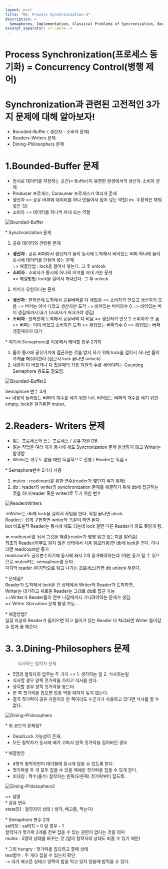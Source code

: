 ```yaml
---
layout: post
title: "06. Process Synchronization-3"
description: >
  Semaphores, Implementation, Classical Problems of Syncronization, Bounded-Buffer Problem, Readers-Writers Problem, Dining-Philosophers Problem, Monitor
excerpt_separator: <!--more-->
---
```


<!--more-->
  
# Process Synchronization(프로세스 동기화) = Concurrency Control(병행 제어)

# Synchronization과 관련된 고전적인 3가지 문제에 대해 알아보자!
- Bounded-Buffer ( 생산자 - 소비자 문제)
- Readers-Writers 문제
- Dining-Philosophers 문제

# 1.Bounded-Buffer 문제
- 임시로 데이터를 저장하는 공간(= Buffer)이 유한한 환경에서의 생산자-소비자 문제
- Producer 프로세스, Consumer 프로세스가 여러개 존재
- 생산자 => 공유 버퍼에 데이터를 하나 만들어서 집어 넣는 역할( ex. 주황색은 채워넣은 것)
- 소비자 => 데이터를 하나씩 꺼내 쓰는 역할

![Bounded-Buffer](../../../assets/img/os/Bounded-Buffer.png)    

\* Synchronization 문제   
1. 공유 데이터와 관련된 문제
  - **생산자** : 공유 버퍼라서 생산자가 둘이 동시에 도착해서 비어있는 버퍼 하나에 둘이 동시에 데이터를 만들어 넣는 문제   
  => 해결방법 : lock을 걸어서 넣는다. 그 후 unlcok
  - **소비자** : 소비자가 동시에 하나의 버퍼를 꺼내 가는 문제   
  => 해결방법: lock을 걸어서 꺼내간다. 그 후 unlock   


2. 버퍼가 유한하다는 문제
  - **생산자** : 한꺼번에 도착해서 공유버퍼를 다 채웠음 => 소비자가 안오고 생산자가 또 옴 => 버퍼는 이미 다찼고 생산자만 도착 => 비어있는 버퍼의수 0 => 비어있는 버퍼 생길때까지 대기 (소비자가 꺼내가야 생김)
  - **소비자** : 한꺼번에 도착해서 공유버퍼 다 비움 => 생산자가 안오고 소비자가 또 옴 => 버퍼는 이미 비었고 소비자만 도착 => 채워있는 버퍼의수 0 => 채워있는 버퍼 생길때까지 대기   

\* 여기서 Semaphore를 이용해서 해야할 업무 2가지
1. 둘이 동시에 공유버퍼에 접근하는 것을 방지 하기 위해 lock을 걸어서 하나만 들어가게끔 해줘야한다.(접근시 lock 끝나면 unlock)
2. 내용이 다 비었거나 다 찼을때의 가용 자원의 수를 세어야하는 Counting Semaphore 용도도 필요함.

![Bounded-Buffer2](../../../assets/img/os/Bounded-Buffer2.png)  

Semaphore 변수 3개    
=> 내용이 들어있는 버퍼의 개수를 세기 위한 full, 비어있는 버퍼의 개수를 세기 위한 empty, lock을 걸기위한 mutex, 

# 2.Readers- Writers 문제
- 읽는 프로세스와 쓰는 프로세스 / 공유 자원 DB 
- 읽는 작업은 여러 개가 동시에 해도 Syncronization 문제 발생하지 않고 Writer는 발생함
- Writer는 아무도 없을 때만 독점적으로 진행 / Reader는 독점 x


\* Semaphore변수 2가지 사용
1. mutex : readcount를 위한 변수(reader가 몇인지 세기 위해)
2. db : reader와 writer의 synchronization 문제를 해결하기 위해 db에 접근하는 것을 하나(reader 혹은 writer)로 두기 위한 변수   

![ReadersWriters](../../../assets/img/os/ReadersWriters.png)

=>Writer는 db에 lock을 걸어서 작업을 한다. 작업 끝나면 ulock.   
Reader는 쉽게 구현하면 writer와 똑같이 하면 된다.   
but 비효율적 Reader는 동시에 해도 되는데 lock 걸면 다른 Reader가 와도 못읽게 됨.    

=> readcount를 둬서 그것을 해결(reader가 몇명 읽고 있는지를 알려줌)   
최초의 Reader(아무도 읽지 않은 상태에서 처음 읽으러옴)면 db에 lock을 건다. 아니라면 readcount만 증가    
readcount도 공유변수이기에 동시에 와서 2개 증가해야하는데 1개만 증가 될 수 있으므로 mutex라는 semaphore를 둔다.   
마지막 reader (마지막으로 읽고 나가는 프로세스)라면 db unlock 해준다.   

\* 문제점?    
Reader가 도착해서 lock을 건 상태에서 Writer와 Reader가 도착하면,    
Writer는 대기하고 새로운 Reader는 그대로 db로 접근 가능   
=>Writer가 Reader들이 전부 나갈때까지 기다려야하는 문제가 생김.   
=> Writer Starvation 문제 발생 가능...    

\* 해결방법?    
일정 이상의 Reader가 들어오면 막고 들어가 있는 Reader 다 처리되면 Writer 들어갈 수 있게 끔 해준다.

# 3. 3.Dining-Philosophers 문제
> 식사하는 철학자 문제

- 5명의 철학자의 업무는 두 가지 => 1. 생각하는 일 2. 식사하는일 
- 식사할 경우 양쪽 젓가락을 가지고 식사를 한다. 
- 생각할 경우 양쪽 젓가락을 놓는다. 
- 한 쪽 젓가락을 집으면 밥을 먹을 때까지 놓지 않는다. 
- 결국 젓가락이 공유 자원이라 한 쪽이라도 누군가가 사용하고 있다면 식사를 할 수 없다.

![Dining-Philosophers](../../../assets/img/os/Dining-Philosophers.png)    

\* 위 코드의 문제점?
  - DeadLock 가능성이 존재.
  - 모든 철학자가 동시에 배가 고파서 왼쪽 젓가락을 집어버린 경우

\* 해결방안
  - 4명의 철학자만이 테이블에 동시에 앉을 수 있도록 한다.
  - 젓가락을 두 개 모두 집을 수 있을 때에만 젓가락을 집을 수 있게 한다.
  - 비대칭 : 짝수(홀수) 철학자는 왼쪽(오른쪽) 젓가락부터 집도록.

![Dining-Philosophers2](../../../assets/img/os/Dining-Philosophers2.png)  

=> 설명   
\* 공유 변수   
state[5] : 철학자의 상태 ( 생각, 배고픔, 먹는다)    

\* Semaphore 변수 2개   
self[5] : self[1] = 0 일 경우 - 1   
철학자가 젓가락 2개를 전부 집을 수 있는 권한이 없다는 것을 의미      
mutex : 5명의 상태를 바꾸는 것 (옆의 철학자의 상태도 바꿀 수 있기 때문)   

\* 그외
hungry : 젓가락을 집으려고 할때 상태       
test함수 : 두 개다 집을 수 있는지 확인    
-> 내가 배고픈 상태고 양쪽이 밥을 먹고 있지 않을때 밥먹을 수 있다.